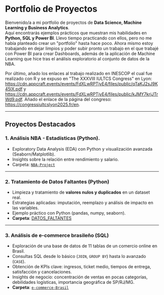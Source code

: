 # Portfolio de Proyectos

Bienvenido/a a mi portfolio de proyectos de **Data Science, Machine Learning y Business Analytics**.  
Aquí encontrarás ejemplos prácticos que muestran mis habilidades en **Python, SQL y Power BI**. Llevo tiempo practicando con ellos, pero no me había planteado crear un "portfolio" hasta hace poco. Ahora mismo estoy trabajando en dejar limpios y poder subir pronto un trabajo en el que trabajé con Power BI para crear Dashboards, además de la aplicación de Machine Learning que hice tras el análisis exploratorio al conjunto de datos de la NBA. 

Por último, añado los enlaces al trabajo realizado en INESCOP el cual fue realizado con R y se expuso en "The XXXVIII IULTCS Congress" en Lyon: https://cdn.appcraft.events/events/FdXLwRPTjyE4/files/public/qTaKJ2sJ9K45lX.pdf y https://cdn.appcraft.events/events/FdXLwRPTjyE4/files/public/kJMY7krjJTrWd9.pdf. Añado el enlace de la página del congreso: https://congressiultcslyon2025.fr/en.


---

## Proyectos Destacados

### 1. Análisis NBA - Estadísticas (Python).
- Exploratory Data Analysis (EDA) con Python y visualización avanzada (Seaborn/Matplotlib).
- Insights sobre la relación entre rendimiento y salario.
- Carpeta: [`NBA-Project`](./NBA-Project)
  
---

### 2. Tratamiento de Datos Faltantes (Python) 
- Limpieza y tratamiento de **valores nulos y duplicados** en un dataset real.  
- Estrategias aplicadas: imputación, reemplazo y análisis de impacto en las variables.  
- Ejemplo práctico con Python (pandas, numpy, seaborn).  
- **Carpeta**: [DATOS_FALTANTES](DATOS_FALTANTES)

---

### 3. Análisis de e-commerce brasileño (SQL)
- Exploración de una base de datos de 11 tablas de un comercio online en Brasil.  
- Consultas SQL desde lo básico (`JOIN`, `GROUP BY`) hasta lo avanzado (`CASE`).  
- Obtención de KPIs clave: ingresos, ticket medio, tiempos de entrega, satisfacción y cancelaciones.  
- Insights de negocio: concentración de ventas en pocas categorías, debilidades logísticas, importancia geográfica de SP/RJ/MG. 
- **Carpeta**: [`e-commerce-Brasil`](./e-commerce-Brasil)

